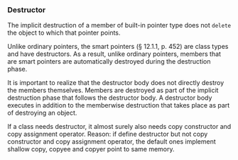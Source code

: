 ### Destructor

The implicit destruction of a member of built-in pointer type does not `delete` the object to which that pointer points.

Unlike ordinary pointers, the smart pointers (§ 12.1.1, p. 452) are class types and have destructors. As a result, unlike ordinary pointers, members that are smart pointers are automatically destroyed during the destruction phase.

It is important to realize that the destructor body does not directly destroy the members themselves. Members are destroyed as part of the implicit destruction phase that follows the destructor body. A destructor body executes in addition to the memberwise destruction that takes place as part of destroying an object.

If a class needs destructor, it almost surely also needs copy constructor and copy assignment operator.  Reason: if define destructor but not copy constructor and copy assignment operator, the default ones implement shallow copy, copyee and copyer point to same memory. 